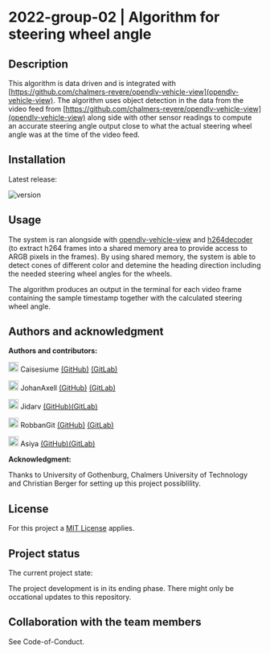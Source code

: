 # 2022-group-02 | Algorithm for steering wheel angle

## Description

This algorithm is data driven and is integrated with [https://github.com/chalmers-revere/opendlv-vehicle-view](opendlv-vehicle-view). The algorithm uses object detection in the data from the video feed from [https://github.com/chalmers-revere/opendlv-vehicle-view](opendlv-vehicle-view) along side with other sensor readings to compute an accurate steering angle output close to what the actual steering wheel angle was at the time of the video feed.


## Installation
Latest release: 

![version](https://img.shields.io/badge/version-1.1.0-blue)

## Usage
The system is ran alongside with [opendlv-vehicle-view](https://github.com/chalmers-revere/opendlv-vehicle-view) and [h264decoder](https://github.com/chalmers-revere/opendlv-video-h264-decoder) (to extract h264 frames into a shared memory area to provide access to ARGB pixels in the frames). By using shared memory, the system is able to detect cones of different color and detemine the heading direction including the needed steering wheel angles for the wheels. 

The algorithm produces an output in the terminal for each video frame containing the sample timestamp together with the calculated steering wheel angle.


## Authors and acknowledgment
**Authors and contributors:**

<img src="https://avatars.githubusercontent.com/u/71592942?s=40&v=4" alt="Profile Picture Caisesiume" width="20"/> Caisesiume [(GitHub)](https://github.com/Caisesiume) [(GitLab)](https://git.chalmers.se/simonar)

<img src="https://avatars.githubusercontent.com/u/71591829?v=4" alt="Profile Picture JohanAxell" width="20"/> JohanAxell [(GitHub)](https://github.com/johanaxell) [(GitLab)](https://git.chalmers.se/johanaxe)

<img src="https://avatars.githubusercontent.com/u/81258179?v=4" alt="Profile Picture Jidarv" width="20"/> Jidarv [(GitHub)](https://github.com/Jidarv)[(GitLab)](https://git.chalmers.se/jidarv)

<img src="https://avatars.githubusercontent.com/u/81112288?v=4" alt="Profile Picture RobbanGit" width="20"/> RobbanGit [(GitHub)](https://github.com/RobbanGit) [(GitLab)](https://git.chalmers.se/robinhan)

<img src="https://avatars.githubusercontent.com/u/72571860?v=4" alt="Profile Picture Asiya-Ismail" width="20"/> Asiya [(GitHub)](https://github.com/Asiya-Ismail)[(GitLab)](https://git.chalmers.se/asiya)

**Acknowledgment:**

Thanks to University of Gothenburg, Chalmers University of Technology and Christian Berger for setting up this project possiblility.


## License
For this project a [MIT License](https://git.chalmers.se/courses/dit638/students/2022-group-02/-/blob/main/LICENSE) applies.

## Project status
The current project state:

The project development is in its ending phase. There might only be occational updates to this repository.


## Collaboration with the team members

See Code-of-Conduct.

